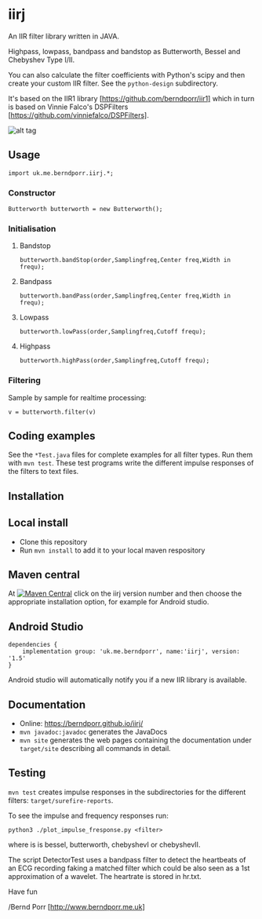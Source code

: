 # iirj

An IIR filter library written in JAVA.

Highpass, lowpass, bandpass and bandstop as
Butterworth, Bessel and Chebyshev Type I/II.

You can also calculate the filter coefficients with Python's
scipy and then create your custom IIR filter.
See the `python-design` subdirectory.

It's based on the IIR1 library [https://github.com/berndporr/iir1]
which in turn is based on Vinnie Falco's DSPFilters [https://github.com/vinniefalco/DSPFilters].

![alt tag](filtertest.png)

## Usage

`import uk.me.berndporr.iirj.*;`

### Constructor

  `Butterworth butterworth = new Butterworth();`

### Initialisation
1. Bandstop

   `butterworth.bandStop(order,Samplingfreq,Center freq,Width in frequ);`

2. Bandpass

   `butterworth.bandPass(order,Samplingfreq,Center freq,Width in frequ);`

3. Lowpass

   `butterworth.lowPass(order,Samplingfreq,Cutoff frequ);`

4. Highpass

   `butterworth.highPass(order,Samplingfreq,Cutoff frequ);`

### Filtering
Sample by sample for realtime processing:

```
v = butterworth.filter(v)
```

## Coding examples
See the `*Test.java` files for complete examples
for all filter types. Run them with `mvn test`. These test programs
write the different impulse responses of the filters to text files.

## Installation

## Local install
 - Clone this repository
 - Run `mvn install` to add it to your local maven respository

## Maven central

At [![Maven Central](https://img.shields.io/maven-central/v/uk.me.berndporr/iirj.svg?label=Maven%20Central)](https://search.maven.org/search?q=g:%22uk.me.berndporr%22%20AND%20a:%22iirj%22)
click on the iirj version number and then choose the appropriate installation option, for
example for Android studio.

## Android Studio
```
dependencies {
    implementation group: 'uk.me.berndporr', name:'iirj', version: '1.5'
}
```
Android studio will automatically notify you if a new IIR library is available.

## Documentation
* Online: https://berndporr.github.io/iirj/
* `mvn javadoc:javadoc` generates the JavaDocs
* `mvn site` generates the web pages containing the documentation
under `target/site` describing all commands in detail.

## Testing
`mvn test` creates impulse responses in the subdirectories
for the different filters: `target/surefire-reports`.

To see the impulse and frequency responses run:
```
python3 ./plot_impulse_fresponse.py <filter>
```
where is <filter> is bessel, butterworth, chebyshevI or chebyshevII.

The script DetectorTest uses a bandpass filter to detect the
heartbeats of an ECG recording faking a matched filter which could
be also seen as a 1st approximation of a wavelet. The heartrate is
stored in hr.txt.



Have fun

/Bernd Porr
[http://www.berndporr.me.uk]

